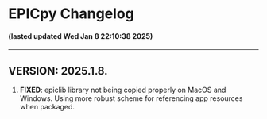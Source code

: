 
# EPICpy Changelog
#### (lasted updated Wed Jan  8 22:10:38 2025)

---

## VERSION: 2025.1.8.

1. **FIXED**: epiclib library not being copied properly on MacOS and Windows. Using more robust scheme for referencing app resources when packaged.



